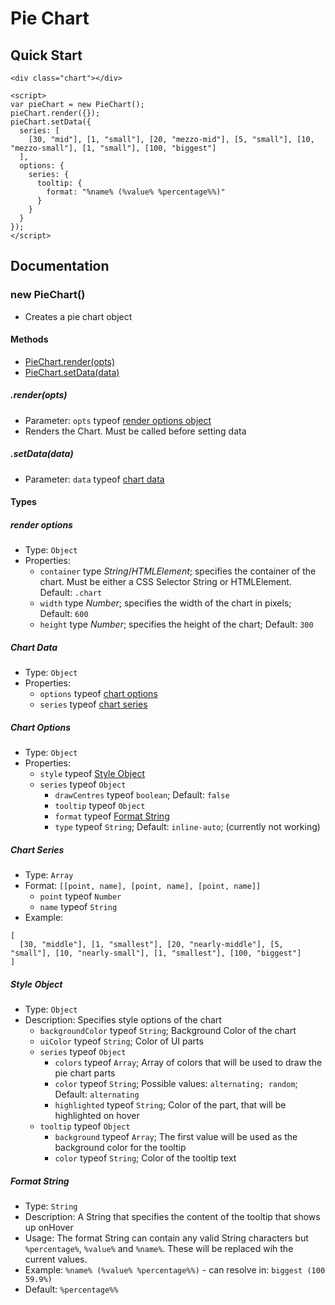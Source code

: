 # Pie Chart

## Quick Start

```
<div class="chart"></div>

<script>
var pieChart = new PieChart();
pieChart.render({});
pieChart.setData({
  series: [
    [30, "mid"], [1, "small"], [20, "mezzo-mid"], [5, "small"], [10, "mezzo-small"], [1, "small"], [100, "biggest"]
  ],
  options: {
    series: {
      tooltip: {
        format: "%name% (%value% %percentage%%)"
      }
    }
  }
});
</script>
```

## Documentation

### **new PieChart()**

* Creates a pie chart object

#### Methods

* [PieChart.render(opts)](#.render(opts))
* [PieChart.setData(data)](#.setData(data))

##### **.render(opts)**

- Parameter: ```opts``` typeof [render options object](#render-options)
- Renders the Chart. Must be called before setting data

##### **.setData(data)**

- Parameter: ```data``` typeof [chart data](#chart-data)

#### Types

##### render options

* Type: `Object`
* Properties:
  - ```container``` type *String*/*HTMLElement*; specifies the container of the chart. Must be either a CSS Selector String or HTMLElement. Default: ```.chart```
  - ```width``` type *Number*; specifies the width of the chart in pixels; Default: ```600```
  - ```height``` type *Number*; specifies the height of the chart; Default: ```300```

##### Chart Data

* Type: `Object`
* Properties:
  - ```options``` typeof [chart options](#chart-options)
  - ```series``` typeof [chart series](#chart-series)

##### Chart Options

* Type: `Object`
* Properties:
  - ```style``` typeof [Style Object](#style-object)
  - ```series``` typeof `Object`
    - `drawCentres` typeof `boolean`; Default: `false`
    - `tooltip` typeof `Object`
     - `format` typeof [Format String](#format-string)
     - `type` typeof `String`; Default: `inline-auto`; (currently not working)

##### Chart Series

* Type: `Array`
* Format: ```[[point, name], [point, name], [point, name]]```
  - ```point``` typeof ```Number```
  - ```name``` typeof ```String```
* Example:

```
[
  [30, "middle"], [1, "smallest"], [20, "nearly-middle"], [5, "small"], [10, "nearly-small"], [1, "smallest"], [100, "biggest"]
]
```

##### Style Object

* Type: `Object`
* Description: Specifies style options of the chart
  - `backgroundColor` typeof `String`; Background Color of the chart
  - `uiColor` typeof `String`; Color of UI parts
  - `series` typeof `Object`
    - `colors` typeof `Array`; Array of colors that will be used to draw the pie chart parts
    - `color` typeof `String`; Possible values: `alternating; random`; Default: `alternating`
    - `highlighted` typeof `String`; Color of the part, that will be highlighted on hover
  - `tooltip` typeof `Object`
    - `background` typeof `Array`; The first value will be used as the background color for the tooltip
    - `color` typeof `String`; Color of the tooltip text

##### Format String

* Type: `String`
* Description: A String that specifies the content of the tooltip that shows up onHover
* Usage: The format String can contain any valid String characters but `%percentage%`, `%value%` and `%name%`. These will be replaced wih the current values.
* Example: `%name% (%value% %percentage%%)` - can resolve in: `biggest (100 59.9%)`
* Default: `%percentage%%`
